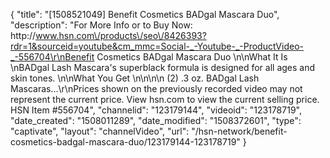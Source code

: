 {
    "title": "[1508521049] Benefit Cosmetics BADgal Mascara Duo",
    "description": "For More Info or to Buy Now: http:\/\/www.hsn.com\/products\/seo\/8426393?rdr=1&sourceid=youtube&cm_mmc=Social-_-Youtube-_-ProductVideo-_-556704\r\nBenefit Cosmetics BADgal Mascara Duo  \n\nWhat It Is \nBADgal Lash Mascara's superblack formula is designed for all ages and skin tones.  \n\nWhat You Get \n\n\n\n    (2) .3 oz. BADgal Lash Mascaras...\r\nPrices shown on the previously recorded video may not represent the current price.  View hsn.com to view the current selling price. HSN Item #556704",
    "channelid": "123179144",
    "videoid": "123178719",
    "date_created": "1508011289",
    "date_modified": "1508372601",
    "type": "captivate",
    "layout": "channelVideo",
    "url": "\/hsn-network\/benefit-cosmetics-badgal-mascara-duo\/123179144-123178719"
}